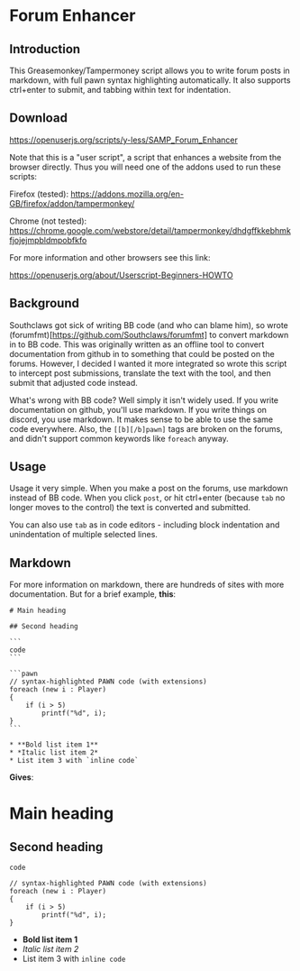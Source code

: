 # Forum Enhancer

## Introduction

This Greasemonkey/Tampermoney script allows you to write forum posts in markdown, with full pawn syntax highlighting automatically.  It also supports ctrl+enter to submit, and tabbing within text for indentation.

## Download

https://openuserjs.org/scripts/y-less/SAMP_Forum_Enhancer

Note that this is a "user script", a script that enhances a website from the browser directly.  Thus you will need one of the addons used to run these scripts:

Firefox (tested): https://addons.mozilla.org/en-GB/firefox/addon/tampermonkey/

Chrome (not tested): https://chrome.google.com/webstore/detail/tampermonkey/dhdgffkkebhmkfjojejmpbldmpobfkfo

For more information and other browsers see this link:

https://openuserjs.org/about/Userscript-Beginners-HOWTO

## Background

Southclaws got sick of writing BB code (and who can blame him), so wrote (forumfmt)[https://github.com/Southclaws/forumfmt] to convert markdown in to BB code.  This was originally written as an offline tool to convert documentation from github in to something that could be posted on the forums.  However, I decided I wanted it more integrated so wrote this script to intercept post submissions, translate the text with the tool, and then submit that adjusted code instead.

What's wrong with BB code?  Well simply it isn't widely used.  If you write documentation on github, you'll use markdown.  If you write things on discord, you use markdown.  It makes sense to be able to use the same code everywhere.  Also, the `[[b][/b]pawn]` tags are broken on the forums, and didn't support common keywords like `foreach` anyway.

## Usage

Usage it very simple.  When you make a post on the forums, use markdown instead of BB code.  When you click `post`, or hit ctrl+enter (because `tab` no longer moves to the control) the text is converted and submitted.

You can also use `tab` as in code editors - including block indentation and unindentation of multiple selected lines.

## Markdown

For more information on markdown, there are hundreds of sites with more documentation.  But for a brief example, **this**:

    # Main heading
    
    ## Second heading
    
    ```
    code
    ```
    
    ```pawn
    // syntax-highlighted PAWN code (with extensions)
    foreach (new i : Player)
    {
    	if (i > 5)
    		printf("%d", i);
    }
    ```
    
    * **Bold list item 1**
    * *Italic list item 2*
    * List item 3 with `inline code`

**Gives**:

# Main heading

## Second heading

```
code
```

```pawn
// syntax-highlighted PAWN code (with extensions)
foreach (new i : Player)
{
	if (i > 5)
		printf("%d", i);
}
```

* **Bold list item 1**
* *Italic list item 2*
* List item 3 with `inline code`

